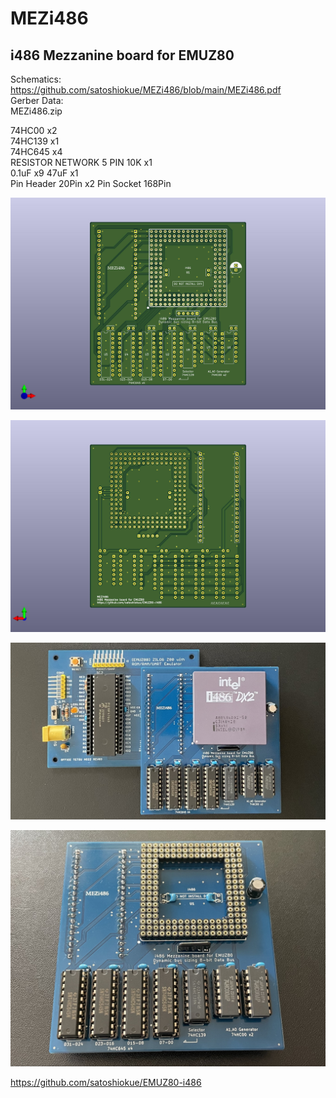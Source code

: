 # MEZi486
## i486 Mezzanine board for EMUZ80  
Schematics:  
https://github.com/satoshiokue/MEZi486/blob/main/MEZi486.pdf  
Gerber Data:  
MEZi486.zip  

74HC00 x2  
74HC139 x1  
74HC645 x4  
RESISTOR NETWORK 5 PIN 10K x1  
0.1uF x9
47uF x1  
Pin Header 20Pin x2
Pin Socket 168Pin

![MEZi486 PCB TOP](https://github.com/satoshiokue/MEZi486/blob/main/MEZi486_top.jpg)  
  
![MEZi486 PCB BOTTOM](https://github.com/satoshiokue/MEZi486/blob/main/MEZi486_bottom.jpg)  

![MEZi486](https://github.com/satoshiokue/MEZi486/blob/main/MEZi486.jpg)  

![MEZi486 SOCKET](https://github.com/satoshiokue/MEZi486/blob/main/MEZi486_socket.jpg)  

https://github.com/satoshiokue/EMUZ80-i486  
